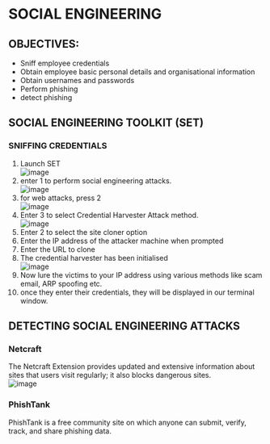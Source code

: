 # SOCIAL ENGINEERING
## OBJECTIVES:
* Sniff employee credentials
* Obtain employee basic personal details and organisational information
* Obtain usernames and passwords
* Perform phishing
* detect phishing

## SOCIAL ENGINEERING TOOLKIT (SET)
### SNIFFING CREDENTIALS
1. Launch SET<br>
![image](https://user-images.githubusercontent.com/56624593/150857589-1c16ac5a-1ae3-4c7a-892a-686d7f3345aa.png)
2. enter 1 to perform social engineering attacks.<br>
![image](https://user-images.githubusercontent.com/56624593/150857722-8394d8b3-4186-423d-9799-0332ae4c4970.png)
3. for web attacks, press 2<br>
![image](https://user-images.githubusercontent.com/56624593/150857914-3124646a-0a67-4133-9036-4341dbd6285b.png)
4. Enter 3 to select Credential Harvester Attack method.<br>
![image](https://user-images.githubusercontent.com/56624593/150858058-868e37fd-d7e8-46d8-9dec-0277aebaadb1.png)
5. Enter 2 to select the site cloner option
6. Enter the IP address of the attacker machine when prompted
7. Enter the URL to clone
8. The credential harvester has been initialised<br>
![image](https://user-images.githubusercontent.com/56624593/150858406-72f6ee21-09cc-4b0b-b7df-f0577df16869.png)
9. Now lure the victims to your IP address using various methods like scam email, ARP spoofing etc.
10. once they enter their credentials, they will be displayed in our terminal window.

## DETECTING SOCIAL ENGINEERING ATTACKS
### Netcraft
The Netcraft Extension provides updated and extensive information about sites that users visit regularly; it also blocks dangerous sites.<br>
![image](https://user-images.githubusercontent.com/56624593/150859776-b52c2074-e1ec-4bab-909d-4b7da3fdd647.png)<br>

### PhishTank
PhishTank is a free community site on which anyone can submit, verify, track, and share phishing data.

